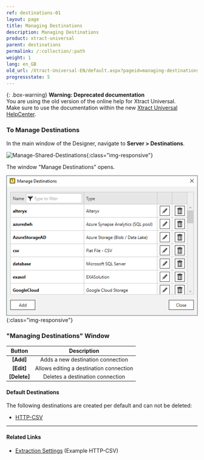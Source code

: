 ```yaml
---
ref: destinations-01
layout: page
title: Managing Destinations
description: Managing Destinations
product: xtract-universal
parent: destinations
permalink: /:collection/:path
weight: 1
lang: en_GB
old_url: /Xtract-Universal-EN/default.aspx?pageid=managing-destinations
progressstate: 5
---
```



{: .box-warning}
**Warning: Deprecated documentation** <br>
You are using the old version of the online help for Xtract Universal.<br>
Make sure to use the documentation within the new [Xtract Universal HelpCenter](https://helpcenter.theobald-software.com/xtract-universal/documentation/introduction/).

### To Manage Destinations 
In the main window of the Designer, navigate to **Server > Destinations**.

![Manage-Shared-Destinations](/img/content/xu/sever_manage_dest.png){:class="img-responsive"}

The window "Manage Destinations" opens.

![Manage-Shared-Destinations](/img/content/Manage-Shared-Destinations.png){:class="img-responsive"}

### "Managing Destinations" Window

| Button | Description | 
| :------: |:---: | 
| **[Add]** | Adds a new destination connection |
| **[Edit]** | Allows editing a destination connection | 
| **[Delete]** | Deletes a destination connection | 


#### Default Destinations

The following destinations are created per default and can not be deleted:
- [HTTP-CSV](./csv-via-http)

*****
#### Related Links
- [Extraction Settings](./csv-via-http#csv-settings) (Example HTTP-CSV)
